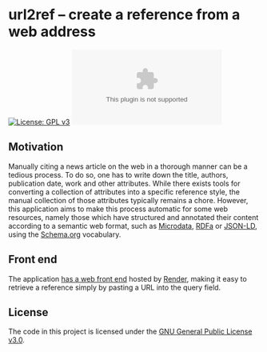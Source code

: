 # url2ref &ndash; create a reference from a web address

[![License: GPL v3](https://img.shields.io/badge/License-GPLv3-blue.svg)](https://www.gnu.org/licenses/gpl-3.0)
[![Website](https://img.shields.io/website/https/url2ref.onrender.com?up_message=online&down_message=offline)](https://url2ref.onrender.com)

## Motivation

Manually citing a news article on the web in a thorough manner can be a tedious process. To do so, one has to write down the title, authors, publication date, work and other attributes. While there exists tools for converting a collection of attributes into a specific reference style, the manual collection of those attributes typically remains a chore. However, this application aims to make this process automatic for some web resources, namely those which have structured and annotated their content according to a semantic web format, such as [Microdata](https://developer.mozilla.org/en-US/docs/Web/HTML/Microdata), [RDFa](https://en.wikipedia.org/wiki/RDFa) or [JSON-LD](https://json-ld.org/), using the [Schema.org](https://schema.org/) vocabulary.

## Front end

The application [has a web front end](https://url2ref.onrender.com/) hosted by [Render](https://render.com), making it easy to retrieve a reference simply by pasting a URL into the query field.

## License

The code in this project is licensed under the [GNU General Public License v3.0](https://www.gnu.org/licenses/gpl-3.0).
